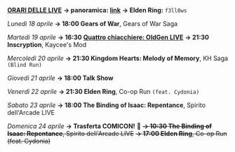 <b><u>ORARI DELLE LIVE</u></b>
<b>→ panoramica: <a href="https://trello.com/b/iKwdSGf3/sabaku">link</a></b>
<b>→ Elden Ring:</b> <code>f3ll0ws</code>

<i>Lunedì 18 aprile</i>
<b>→ 18:00 Gears of War</b>, Gears of War Saga

<i>Martedì 19 aprile </i>
<b>→ 16:30 <a href="https://www.twitch.tv/oldgenproject">Quattro chiacchiere: OldGen LIVE</a></b>
<b>→ 21:30 Inscryption</b>, Kaycee's Mod

<i>Mercoledì 20 aprile</i>
<b>→ 21:30 Kingdom Hearts: Melody of Memory</b>, KH Saga <code>(Blind Run)</code></b>

<i>Giovedì 21 aprile</i>
<b>→ 18:00 Talk Show</b>

<i>Venerdì 22 aprile</i>
<b>→ 21:30 Elden Ring</b>, Co-op Run <code>(feat. Cydonia)</code>

<i>Sabato 23 aprile</i>
<b>→ 18:00 The Binding of Isaac: Repentance</b>, Spirito dell'Arcade LIVE

<i>Domenica 24 aprile</i>
<b>→ Trasferta COMICON!</b> 🍃
<s><b>→ 10:30 The Binding of Isaac: Repentance</b>, Spirito dell'Arcade LIVE</s>
<s><b>→ 17:00 Elden Ring</b>, Co-op Run (feat. Cydonia)</s>
